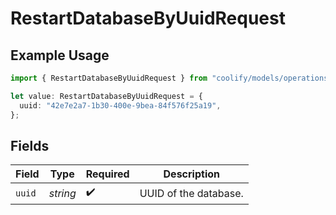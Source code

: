 # RestartDatabaseByUuidRequest

## Example Usage

```typescript
import { RestartDatabaseByUuidRequest } from "coolify/models/operations";

let value: RestartDatabaseByUuidRequest = {
  uuid: "42e7e2a7-1b30-400e-9bea-84f576f25a19",
};
```

## Fields

| Field                 | Type                  | Required              | Description           |
| --------------------- | --------------------- | --------------------- | --------------------- |
| `uuid`                | *string*              | :heavy_check_mark:    | UUID of the database. |